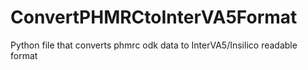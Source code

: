 # ConvertPHMRCtoInterVA5Format
Python file that converts phmrc odk data to InterVA5/Insilico readable format
